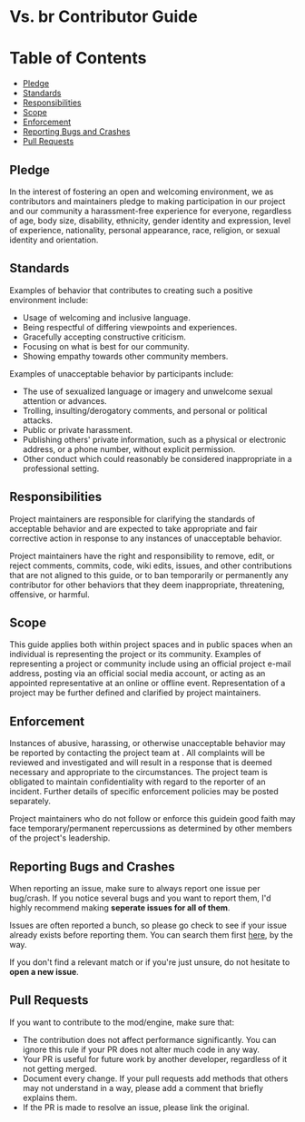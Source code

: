 # Vs. br Contributor Guide

# Table of Contents

-   [Pledge](#pledge)
-   [Standards](#standards)
-   [Responsibilities](#responsibilities)
-   [Scope](#scope)
-   [Enforcement](#enforcement)
-   [Reporting Bugs and Crashes](#reporting-bugs-and-crashes)
-   [Pull Requests](#pull-requests)

<!-- those first 5 sections are taken from https://github.com/EliteMasterEric/EnigmaEngine/blob/stable/CONTRIBUTING.md btw -->

## Pledge

In the interest of fostering an open and welcoming environment, we as
contributors and maintainers pledge to making participation in our project and
our community a harassment-free experience for everyone, regardless of age, body
size, disability, ethnicity, gender identity and expression, level of experience,
nationality, personal appearance, race, religion, or sexual identity and
orientation.

## Standards

Examples of behavior that contributes to creating such a positive environment
include:

-   Usage of welcoming and inclusive language.
-   Being respectful of differing viewpoints and experiences.
-   Gracefully accepting constructive criticism.
-   Focusing on what is best for our community.
-   Showing empathy towards other community members.

Examples of unacceptable behavior by participants include:

-   The use of sexualized language or imagery and unwelcome sexual attention or
    advances.
-   Trolling, insulting/derogatory comments, and personal or political attacks.
-   Public or private harassment.
-   Publishing others' private information, such as a physical or electronic
    address, or a phone number, without explicit permission.
-   Other conduct which could reasonably be considered inappropriate in a
    professional setting.

## Responsibilities

Project maintainers are responsible for clarifying the standards of acceptable
behavior and are expected to take appropriate and fair corrective action in
response to any instances of unacceptable behavior.

Project maintainers have the right and responsibility to remove, edit, or
reject comments, commits, code, wiki edits, issues, and other contributions
that are not aligned to this guide, or to ban temporarily or
permanently any contributor for other behaviors that they deem inappropriate,
threatening, offensive, or harmful.

## Scope

This guide applies both within project spaces and in public spaces when an individual is representing the project or its community. Examples of representing a project or community include using an official project e-mail address, posting via an official social media account, or acting as an appointed representative at an online or offline event. Representation of a project may be further defined and clarified by project maintainers.

## Enforcement

Instances of abusive, harassing, or otherwise unacceptable behavior may be reported by contacting the project team at . All complaints will be reviewed and investigated and will result in a response that is deemed necessary and appropriate to the circumstances. The project team is obligated to maintain confidentiality with regard to the reporter of an incident. Further details of specific enforcement policies may be posted separately.

Project maintainers who do not follow or enforce this guidein good faith may face temporary/permanent repercussions as determined by other members of the project's leadership.

## Reporting Bugs and Crashes

When reporting an issue, make sure to always report one issue per bug/crash.
If you notice several bugs and you want to report them, I'd highly recommend making **seperate issues for all of them**.

Issues are often reported a bunch, so please go check to see if your issue already exists before reporting them.
You can search them first [here](https://github.com/charlesisfeline/VsBrMod/issues), by the way.

If you don't find a relevant match or if you're just unsure, do not hesitate to **open a new issue**.

## Pull Requests

If you want to contribute to the mod/engine, make sure that:

-   The contribution does not affect performance significantly. You can ignore this rule if
    your PR does not alter much code in any way.
-   Your PR is useful for future work by another developer, regardless of it not getting merged.
-   Document every change. If your pull requests add methods that others may not understand in a way,
    please add a comment that briefly explains them.
-   If the PR is made to resolve an issue, please link the original.
